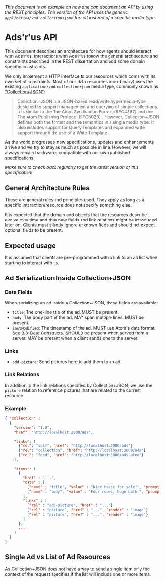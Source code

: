 _This document is an example on how one can document an API by using
the REST principles. This version of the API uses the generic
`application/vnd.collection+json` format instead of a specific media
type._

Ads'r'us API
============

This document describes an architecture for how agents should interact
with Ads'r'us. Interactions with Ads'r'us follow the general
architecture and constraints described in the REST dissertation and
add some domain specific constraints.

We only implement a HTTP interface to our resources which come with
its own set of constraints. Most of our data resources (non-binary)
uses the existing `application/vnd.collection+json` media type,
commonly known as ["Collection+JSON"][collection_json]:

> Collection+JSON is a JSON-based read/write hypermedia-type designed
to support management and querying of simple collections. It is
similar to the The Atom Syndication Format (RFC4287) and the The Atom
Publishing Protocol (RFC5023) . However, Collection+JSON defines both
the format and the semantics in a single media type. It also includes
support for Query Templates and expanded write support through the use
of a Write Template.

As the world progresses, new specifications, updates and enhancements
arrive and we try to stay as much as possible in line. However, we
will always remain backwards compatible with our own published
specifications.

*Make sure to check back regularly to get the latest version of this
specification!*

General Architecture Rules
--------------------------

These are general rules and principles used. They apply as long as a
specific interaction/resource does not specify something else.

It is expected that the domain and objects that the resources describe
evolve over time and thus new fields and link relations might be
introduced later on. Clients must silently ignore unknown fieds and
should not expect optional fields to be present.

Expected usage
--------------

It is assumed that clients are pre-programmed with a link to an ad
list when starting to interact with us.

Ad Serialization Inside Collection+JSON
---------------------------------------

### Data Fields

When serializing an ad inside a Collection+JSON, these fields are available:

* `title`: The one-line title of the ad. MUST be present.
* `body`: The body part of the ad. MAY span multiple lines. MUST be present.
* `lastModified`: The timestamp of the ad. MUST use Atom's date
  format. See [3.3: Date
  Constructs](http://tools.ietf.org/html/rfc4287#section-3.3).  SHOULD
  be present when served from a server. MAY be present when a client
  sends one to the server.

### Links

* `add-picture`: Send pictures here to add them to an ad.

### Link Relations

In addition to the link relations specified by Collection+JSON, we use
the `picture` relation to reference pictures that are related to the
current resource.

### Example

~~~json
{ "collection" :
  {
    "version": "1.0",
    "href": "http://localhost:3000/ads",
    
    "links": [
      {"rel": "self", "href": "http://localhost:3000/ads"}
      {"rel": "collection", "href": "http://localhost:3000/ads"}
      {"rel": "feed", "href": "http://localhost:3000/ads.atom"}
    ],
    
    "items": [
      {
        "href" : "...",
        "data" : [
          {"name" : "title", "value" : "Nice house for sale!", "prompt" : "Title"},
          {"name" : "body", "value" : "Four rooms, huge bath.", "prompt" : "Ad Body"}
        ],
        "links" : [
          {"rel" : "add-picture", "href" : "..."}
          {"rel" : "picture", "href" : "...", "render" : "image"}
          {"rel" : "picture", "href" : "...", "render" : "image"}
        ]
      },
      ...
    ]
  }
}
~~~

Single Ad vs List of Ad Resources
---------------------------------

As Collection+JSON does not have a way to send a single item only the
context of the request specifies if the list will include one or more
items.

[collection_json]: http://amundsen.com/media-types/collection/
